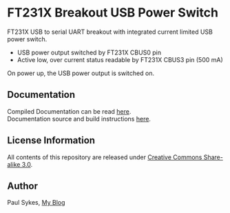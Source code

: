FT231X Breakout USB Power Switch
=====================================
FT231X USB to serial UART breakout with integrated current limited USB power switch.

- USB power output switched by FT231X CBUS0 pin
- Active low, over current status readable by FT231X CBUS3 pin (500 mA)

On power up, the USB power output is switched on.

Documentation
-------------
Compiled Documentation can be read [here](https://paulsykes.me/ft231x_breakout_usb_power_switch).  
Documentation source and build instructions [here](docsrc).

License Information
-------------------
All contents of this repository are released under [Creative Commons Share-alike 3.0](http://creativecommons.org/licenses/by-sa/3.0/).

Author
------
Paul Sykes, [My Blog](https://www.paulsykes.me)
